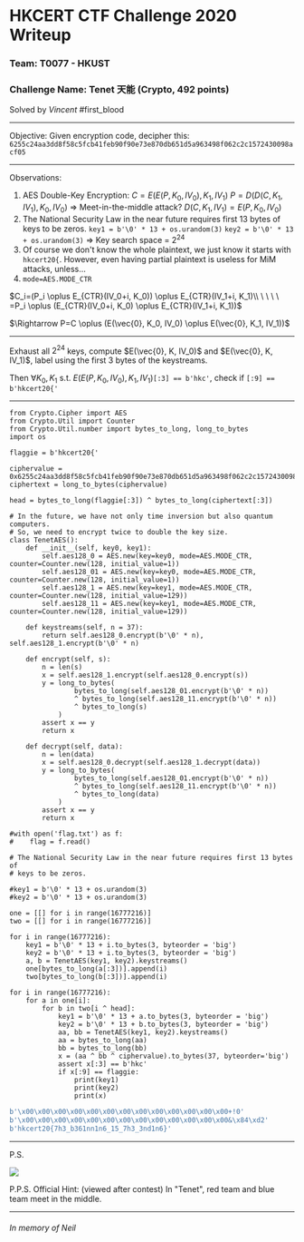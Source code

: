 # HKCERT CTF Challenge 2020 Writeup
### Team: T0077 - HKUST
### Challenge Name: Tenet 天能 (Crypto, 492 points)

Solved by _Vincent_
#first_blood

---

Objective: Given encryption code, decipher this:
`6255c24aa3dd8f58c5fcb41feb90f90e73e870db651d5a963498f062c2c1572430098acf05`

---

Observations: 

1. AES Double-Key Encryption:
$C=E(E(P, K_0, IV_0), K_1, IV_1)$
$P=D(D(C, K_1, IV_1), K_0, IV_0)$
$\Rightarrow$ Meet-in-the-middle attack?
$D(C, K_1, IV_1)=E(P, K_0, IV_0)$
2. The National Security Law in the near future requires first 13 bytes of keys to be zeros.
`key1 = b'\0' * 13 + os.urandom(3)`
`key2 = b'\0' * 13 + os.urandom(3)`
$\Rightarrow$ Key search space = $2^{24}$
3. Of course we don't know the whole plaintext, we just know it starts with `hkcert20{`. However, even having partial plaintext is useless for MiM attacks, unless...
4. `mode=AES.MODE_CTR`

$C_i=(P_i \oplus E_{CTR}(IV_0+i, K_0)) \oplus E_{CTR}(IV_1+i, K_1)\\
\ \ \ \ =P_i \oplus (E_{CTR}(IV_0+i, K_0) \oplus E_{CTR}(IV_1+i, K_1))$

$\Rightarrow P=C \oplus (E(\vec{0}, K_0, IV_0) \oplus E(\vec{0}, K_1, IV_1))$

---

Exhaust all $2^{24}$ keys, compute $E(\vec{0}, K, IV_0)$ and $E(\vec{0}, K, IV_1)$, label using the first 3 bytes of the keystreams.

Then $\forall K_0, K_1$ s.t. $E(E(P, K_0, IV_0), K_1, IV_1)$`[:3] == b'hkc'`, check if `[:9] == b'hkcert20{'`

---

```python=
from Crypto.Cipher import AES
from Crypto.Util import Counter
from Crypto.Util.number import bytes_to_long, long_to_bytes
import os

flaggie = b'hkcert20{'

ciphervalue = 0x6255c24aa3dd8f58c5fcb41feb90f90e73e870db651d5a963498f062c2c1572430098acf05
ciphertext = long_to_bytes(ciphervalue)

head = bytes_to_long(flaggie[:3]) ^ bytes_to_long(ciphertext[:3])

# In the future, we have not only time inversion but also quantum computers.
# So, we need to encrypt twice to double the key size.
class TenetAES():
    def __init__(self, key0, key1):
        self.aes128_0 = AES.new(key=key0, mode=AES.MODE_CTR, counter=Counter.new(128, initial_value=1))
        self.aes128_01 = AES.new(key=key0, mode=AES.MODE_CTR, counter=Counter.new(128, initial_value=1))
        self.aes128_1 = AES.new(key=key1, mode=AES.MODE_CTR, counter=Counter.new(128, initial_value=129))
        self.aes128_11 = AES.new(key=key1, mode=AES.MODE_CTR, counter=Counter.new(128, initial_value=129))

    def keystreams(self, n = 37):
        return self.aes128_0.encrypt(b'\0' * n), self.aes128_1.encrypt(b'\0' * n)

    def encrypt(self, s):
        n = len(s)
        x = self.aes128_1.encrypt(self.aes128_0.encrypt(s))
        y = long_to_bytes(
                bytes_to_long(self.aes128_01.encrypt(b'\0' * n)) 
                ^ bytes_to_long(self.aes128_11.encrypt(b'\0' * n)) 
                ^ bytes_to_long(s)
            ) 
        assert x == y
        return x

    def decrypt(self, data):
        n = len(data)
        x = self.aes128_0.decrypt(self.aes128_1.decrypt(data))
        y = long_to_bytes(
                bytes_to_long(self.aes128_01.encrypt(b'\0' * n)) 
                ^ bytes_to_long(self.aes128_11.encrypt(b'\0' * n)) 
                ^ bytes_to_long(data)
            ) 
        assert x == y
        return x

#with open('flag.txt') as f:
#    flag = f.read()

# The National Security Law in the near future requires first 13 bytes of
# keys to be zeros.

#key1 = b'\0' * 13 + os.urandom(3)
#key2 = b'\0' * 13 + os.urandom(3)

one = [[] for i in range(16777216)]
two = [[] for i in range(16777216)]

for i in range(16777216):
    key1 = b'\0' * 13 + i.to_bytes(3, byteorder = 'big')
    key2 = b'\0' * 13 + i.to_bytes(3, byteorder = 'big')
    a, b = TenetAES(key1, key2).keystreams()
    one[bytes_to_long(a[:3])].append(i)
    two[bytes_to_long(b[:3])].append(i)

for i in range(16777216):
    for a in one[i]:
        for b in two[i ^ head]:
            key1 = b'\0' * 13 + a.to_bytes(3, byteorder = 'big')
            key2 = b'\0' * 13 + b.to_bytes(3, byteorder = 'big')
            aa, bb = TenetAES(key1, key2).keystreams()
            aa = bytes_to_long(aa)
            bb = bytes_to_long(bb)
            x = (aa ^ bb ^ ciphervalue).to_bytes(37, byteorder='big')
            assert x[:3] == b'hkc'
            if x[:9] == flaggie:
                print(key1)
                print(key2)
                print(x)
```

```python
b'\x00\x00\x00\x00\x00\x00\x00\x00\x00\x00\x00\x00\x00+!0'
b'\x00\x00\x00\x00\x00\x00\x00\x00\x00\x00\x00\x00\x00&\x84\xd2'
b'hkcert20{7h3_b361nn1n6_15_7h3_3nd1n6}'
```

---

P.S.

![](https://i.imgur.com/39LHsr8.png)

P.P.S. Official Hint: (viewed after contest)
In "Tenet", red team and blue team meet in the middle.

---

###### _In memory of Neil_

